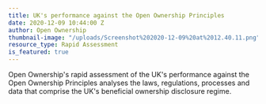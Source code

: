 ```yaml
---
title: UK's performance against the Open Ownership Principles
date: 2020-12-09 10:44:00 Z
author: Open Ownership
thumbnail-image: "/uploads/Screenshot%202020-12-09%20at%2012.40.11.png"
resource_type: Rapid Assessment
is_featured: true
---
```


Open Ownership's rapid assessment of the UK's performance against the Open Ownership Principles analyses the laws, regulations, processes and data that comprise the UK's beneficial ownership disclosure regime.  
